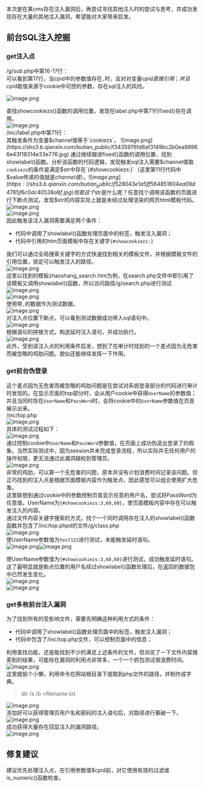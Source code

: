 本次是在某cms存在注入漏洞后，再尝试寻找其他注入时的尝试与思考，并成功发现存在大量的其他注入漏洞，希望能对大家带来启发。

前台SQL注入挖掘
---------

### get注入点

/g/sub.php中第16-17行：  
可以看到第17行，当cpid中的参数值存在`,`时，会对对变量$cpid直接引用；并且$cpid取值来源于cookie中可控的参数，存在sql注入的风险。

![image.png](https://shs3.b.qianxin.com/butian_public/f780991f0748ec0600dc8e1e79f768b500b87fd6b78b5.jpg)

查找showcookiezs()函数的调用位置，发现在label.php中第71行fixed()存在调用。  
![image.png](https://shs3.b.qianxin.com/butian_public/f299697497b1f1668537fedef40d4dcb57c2f3f5002a8.jpg)  
/inc/label.php中第71行：  
其触发条件为变量$channel值等于`cookiezs`。  
![image.png](https://shs3.b.qianxin.com/butian_public/f3435976fd8af3149bc2b0ea98966e43f18314e33e776.jpg)  
通过继续跟进fixed()函数的调用位置，找到showlabel()函数。分析该函数的代码逻辑，发现触发sql注入需要$channel值取`cookiezs`的条件是满足$str中存在`{#showcookiezs:}`（这里第11行代码中$value传递的值就是$channel值）。  
![image.png](https://shs3.b.qianxin.com/butian_public/f528043e1a5ff564851804ea09d4785f6c0dc40538a8f.jpg)  
但是这个$str是什么呢？任意找个调用该函数的页面进行下断点测试，发现$str的内容实际上就是未经过处理渲染的网页html模板代码。  
![image.png](https://shs3.b.qianxin.com/butian_public/f924390ced640cfd6b8dda2241811d8b1856260ee3da9.jpg)  
![image.png](https://shs3.b.qianxin.com/butian_public/f867845780ac3c787ad8bb745ef02ad9fa9166975b7bb.jpg)  
因此触发该注入漏洞需要满足两个条件：

- 代码中调用了showlabel()函数处理页面中的标签，触发注入漏洞；
- 代码中引用的htm页面模板中存在关键字`{#showcookiezs:}`

我们可以通过全局搜索关键字的方式快速找到相关的模板文件，并根据模板文件的引用位置，锁定可以触发注入的路径。  
![image.png](https://shs3.b.qianxin.com/butian_public/f787607ddd0ca7df6eda3e15aa693171e710abff95a9c.jpg)  
这里以找到的模板zhaoshang\_search.htm为例，在search.php文件中即引用了该模板又调用showlabel()函数，所以访问路径/g/search.php进行测试  
![image.png](https://shs3.b.qianxin.com/butian_public/f74136788c8c5aa8d3d07a26a79d1bc16e38ea1f1e7e2.jpg)  
![image.png](https://shs3.b.qianxin.com/butian_public/f801776225ba5791082499f3955ea78cf8eaafaf42244.jpg)  
使用带`,`的数据作为测试数据。  
![image.png](https://shs3.b.qianxin.com/butian_public/f123751e27f2775290f92ddb715b06bc3660408df4050.jpg)  
对注入点位置下断点，可以看到测试数据成功带入sql语句中。  
![image.png](https://shs3.b.qianxin.com/butian_public/f386764ec276a706af7815fd3ee73fdf713c70766058c.jpg)  
根据语句的拼接方式，构造延时注入语句，并成功执行。  
![image.png](https://shs3.b.qianxin.com/butian_public/f1052329f0af85375bf63e138e6fadaa6c67a052fa7d8.jpg)  
此外，受到该注入点的利用条件启发，想到了在审计时找到的一个差点因为无危害而被忽略的鸡肋问题。貌似还能继续发挥一下作用。

### get前台伪登录

这个差点因为无危害而被忽略的鸡肋问题是在尝试对系统登录部分的代码进行审计时发现的。在显示页面的top部分时，会从用户cookie中获得`UserName`的参数值；并且当同时存在`UserName`和`PassWord`时，会将cookie中的`UserName`参数值在页首展示出来。  
/inc/top.php  
![image.png](https://shs3.b.qianxin.com/butian_public/f307910d2b69aabfa109e2897b5aba29d891c61e0ab1f.jpg)  
具体的测试过程如下：  
![image.png](https://shs3.b.qianxin.com/butian_public/f87852885b8b176a74050d0296c7e1e70f6a18da73c8f.jpg)  
通过控制cookie中`UserName`和`PassWord`参数值，在页面上成功伪造出登录了的假象。当然实际测试中，因为session并未完成登录流程，所以实际并无任何用户的操作权限，更无法通过此漏洞越权到管理员。  
![image.png](https://shs3.b.qianxin.com/butian_public/f198764e2f1f001e09d60eaf8d787df87c7a026b555b6.jpg)  
非常的鸡肋，可以算一个无危害的问题，原本并没有计划浪费时间记录该问题。但正巧找到的注入点是根据页面模板内容作为触发点，因此感觉可以组合使用扩大危害。  
这里联想到通过cookie中的参数控制页首显示任意的用户名，尝试将PassWord为任意值，UserName为`{#showcookiezs:3,60,60}`，使页面模板内容中存在可以触发注入的内容。  
通过文件内容关键字搜索的方式，找个一个同时调用存在注入的showlabel()函数函数并包含了/inc/top.phpd的文件/g/class.php  
![image.png](https://shs3.b.qianxin.com/butian_public/f68319646c829872929c2391a3a02a32c220cbb6d67ac.jpg)  
使UserName参数值为`test123`进行测试，未能触发延时语句。  
![image.png](https://shs3.b.qianxin.com/butian_public/f908682ca6f910c936bf263abf2d36022cf489c490c44.jpg)![image.png](https://shs3.b.qianxin.com/butian_public/f474986e0615e200b3ecd5716d439359caceca2a6ee96.jpg)

使UserName参数值为`{#showcookiezs:3,60,60}`进行测试，成功触发延时语句。这了最明显就是断点位置的用户名经过showlabel()函数处理后，在返回的数据包中已然发生变化。  
![image.png](https://shs3.b.qianxin.com/butian_public/f5509714fb8ef57addb9c8890601c2a26c198574ddca7.jpg)  
![image.png](https://shs3.b.qianxin.com/butian_public/f412382cf2016dca72ad2f2aadec406fc22d3db290c0b.jpg)

### get多枚前台注入漏洞

为了找到所有的受影响文件，需要先明确这种利用方式的条件：

- 代码中调用了showlabel()函数处理页面中的标签，触发注入漏洞；
- 代码中包含了/inc/top.php文件，可以控制页面中的信息；

利用查找功能，还是能找到不少的满足上述条件的文件，但浏览了一下文件内容搜索到的结果，可能存在漏洞的利用点非常多，一个一个抓包测试很浪费时间。  
![image.png](https://shs3.b.qianxin.com/butian_public/f416528a5ae367c517cfb1f35b7ba6ee3d0f5d62f4739.jpg)  
这里就偷个小懒，利用命令在网站根目录下提取到php文件的路径，并制作成字典。

> dir /s /b &gt;filename.txt

![image.png](https://shs3.b.qianxin.com/butian_public/f33606357f372909c9ad9aa66369fa7cc87ef204a2188.jpg)  
添加好可以获得管理员用户名和密码的注入语句后，对路径进行暴破一下。  
![image.png](https://shs3.b.qianxin.com/butian_public/f511895ac42f3635ea7e45305a7b4513c1c6bae52be83.jpg)  
成功获得大量存在回显注入的漏洞路径。  
![image.png](https://shs3.b.qianxin.com/butian_public/f783199088c1193222d4ccd6772fe2057832ab7a0c232.jpg)

修复建议
----

建议优先处理注入点，在引用参数值$cpid前，对它使用有效的过滤或is\_numeric()函数检查。
